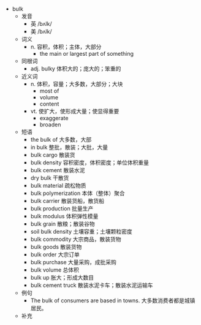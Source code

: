 - bulk
  - 发音
    - 英 /bʌlk/
    - 美 /bʌlk/
  - 词义
    - n. 容积，体积；主体，大部分
      - the main or largest part of something
  - 同根词
    - adj. bulky 体积大的；庞大的；笨重的
  - 近义词
    - n. 体积，容量；大多数，大部分；大块
      - most of
      - volume
      - content
    - vt. 使扩大，使形成大量；使显得重要
      - exaggerate
      - broaden
  - 短语
    - the bulk of 大多数，大部
    - in bulk 整批，散装；大批，大量
    - bulk cargo 散装货
    - bulk density 容积密度，体积密度；单位体积重量
    - bulk cement 散装水泥
    - dry bulk 干散货
    - bulk material 疏松物质
    - bulk polymerization 本体（整体）聚合
    - bulk carrier 散装货船，散货船
    - bulk production 批量生产
    - bulk modulus 体积弹性模量
    - bulk grain 散粮；散装谷物
    - soil bulk density 土壤容重；土壤颗粒密度
    - bulk commodity 大宗商品，散装货物
    - bulk goods 散装货物
    - bulk order 大宗订单
    - bulk purchase 大量采购，成批采购
    - bulk volume 总体积
    - bulk up 胀大；形成大数目
    - bulk cement truck 散装水泥卡车；散装水泥运输车
  - 例句
    - The bulk of consumers are based in towns. 大多数消费者都是城镇居民。
  - 补充